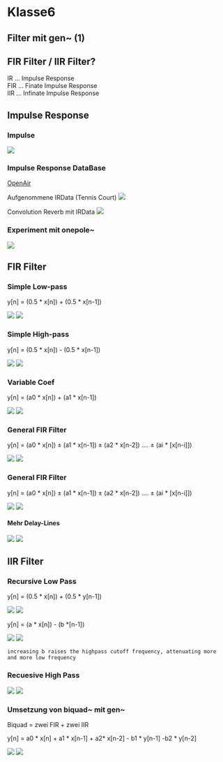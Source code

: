 # Klasse6


## Filter mit gen~ (1)

## FIR Filter / IIR Filter?

IR ... Impulse Response  
FIR ... Finate Impulse Response    
IIR ... Infinate Impulse Response   

## Impulse Response 

### Impulse

![](Klasse6/png/ir.jpg)

### Impulse Response DataBase

[OpenAir](https://openairlib.net/)

Aufgenommene IRData (Tennis Court)
![](Klasse6/png/real.png)

Convolution Reverb mit IRData
![](Klasse6/png/spacedesigner.jpg)

### Experiment mit onepole~

![](Klasse6/png/reverse_e.png)
## FIR Filter
### Simple Low-pass

y[n] = (0.5 * x[n]) + (0.5 * x[n-1])

![](Klasse6/png/lowpass.png)
![](Klasse6/png/lowpass_gen.png)

### Simple High-pass

y[n] = (0.5 * x[n]) - (0.5 * x[n-1])

![](Klasse6/png/highpass.png)
![](Klasse6/png/highpass_gen.png)

### Variable Coef

y[n] = (a0 * x[n]) + (a1 * x[n-1])


![](Klasse6/png/variable.png)
![](Klasse6/png/variable_gen.png)

### General FIR Filter

y[n] = (a0 * x[n]) ± (a1 * x[n-1]) ± (a2 * x[n-2]) .... ± (ai * [x[n-i]])

![](Klasse6/png/general.png)
![](Klasse6/png/general_filter.png)

### General FIR Filter

y[n] = (a0 * x[n]) ± (a1 * x[n-1]) ± (a2 * x[n-2]) .... ± (ai * [x[n-i]])

![](Klasse6/png/general.png)
![](Klasse6/png/general_filter.png)

#### Mehr Delay-Lines
![](Klasse6/png/highstage.png)
![](Klasse6/png/ripple.png)

## IIR Filter

### Recursive Low Pass

y[n] = (0.5 * x[n]) + (0.5 * y[n-1])

![](Klasse6/png/eta.png)
![](Klasse6/png/eta_gen.png)

y[n] = (a * x[n]) - (b *[n-1])

![](Klasse6/png/rlp.png)
![](Klasse6/png/rlp_gen.png)

```
increasing b raises the highpass cutoff frequency, attenuating more and more low frequency
```

### Recuesive High Pass

![](Klasse6/png/rhp.png)
![](Klasse6/png/rhp_gen.png)

### Umsetzung von biquad~ mit gen~

Biquad = zwei FIR + zwei IIR

y[n] = a0 * x[n] + a1 * x[n-1] + a2* x[n-2] - b1 * y[n-1] -b2 * y[n-2]


![](Klasse6/png/biquad.png)
![](Klasse6/png/biquad_gen.png)

